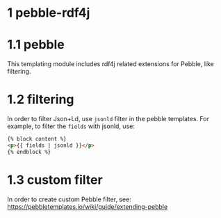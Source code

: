# 1 pebble-rdf4j

# 1.1 pebble
This templating module includes rdf4j related extensions for Pebble, like filtering.

# 1.2 filtering
In order to filter Json+Ld, use ```jsonld``` filter in the pebble templates. For example, to filter the ```fields```
with jsonld, use:
```html
{% block content %}
<p>{{ fields | jsonld }}</p>
{% endblock %}
```

# 1.3 custom filter
In order to create custom Pebble filter, see: https://pebbletemplates.io/wiki/guide/extending-pebble
